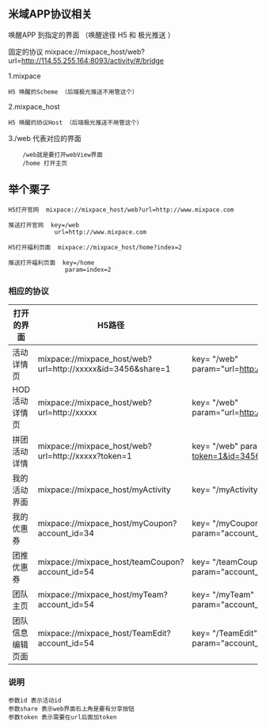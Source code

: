 ## 米域APP协议相关
唤醒APP 到指定的界面 （唤醒途径 H5 和 极光推送 ）

固定的协议 mixpace://mixpace_host/web?url=http://114.55.255.164:8093/activity/#/bridge

1.mixpace

    H5 唤醒的Scheme （后端极光推送不用管这个）
  
2.mixpace_host

    H5 唤醒的协议Host （后端极光推送不用管这个）
  
3./web 代表对应的界面 

        /web就是要打开webView界面
        /home 打开主页
      
      
## 举个栗子

    H5打开官网  mixpace://mixpace_host/web?url=http://www.mixpace.com
    
    推送打开官网  key=/web
                 url=http://www.mixpace.com
                 
    H5打开福利页面  mixpace://mixpace_host/home?index=2
    
    推送打开福利页面  key=/home
                    param=index=2
    

### 相应的协议
| 打开的界面        | H5路径    | 极光推送路径   | 
| --------   | -----  | -----   | 
| 活动详情页        | mixpace://mixpace_host/web?url=http://xxxxx&id=3456&share=1    | key= "/web" param="url=http://xxxxx.com&id=3456&share=1"      |  
| HOD活动详情页     | mixpace://mixpace_host/web?url=http://xxxxx         | key= "/web"   param="url=http://xxxxx.com&id=3456&share=1"          |   
| 拼团活动详情      | mixpace://mixpace_host/web?url=http://xxxxx?token=1       | key= "/web"   param="url=http://xxxxx.com?token=1&id=3456&share=1"          |   
| 我的活动界面      | mixpace://mixpace_host/myActivity         | key= "/myActivity"         |  
| 我的优惠券      | mixpace://mixpace_host/myCoupon?account_id=34        | key= "/myCoupon" param="account_id=34&id=3456&share=1"         |
| 团推优惠券      | mixpace://mixpace_host/teamCoupon?account_id=54      | key= "/teamCoupon" param="account_id=54&id=3456&share=1"        |
| 团队主页     | mixpace://mixpace_host/myTeam?account_id=54      | key= "/myTeam" param="account_id=54&id=3456&share=1"        |
| 团队信息编辑页面      | mixpace://mixpace_host/TeamEdit?account_id=54      | key= "/TeamEdit" param="account_id=54&id=3456&share=1"        |
### 说明
    参数id 表示活动id
    参数share 表示web界面右上角是要有分享按钮
    参数token 表示需要在url后面加token

